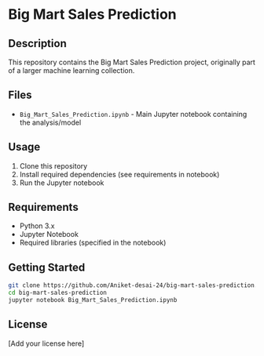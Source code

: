 # Big Mart Sales Prediction

## Description
This repository contains the Big Mart Sales Prediction project, originally part of a larger machine learning collection.

## Files
- `Big_Mart_Sales_Prediction.ipynb` - Main Jupyter notebook containing the analysis/model

## Usage
1. Clone this repository
2. Install required dependencies (see requirements in notebook)
3. Run the Jupyter notebook

## Requirements
- Python 3.x
- Jupyter Notebook
- Required libraries (specified in the notebook)

## Getting Started
```bash
git clone https://github.com/Aniket-desai-24/big-mart-sales-prediction.git
cd big-mart-sales-prediction
jupyter notebook Big_Mart_Sales_Prediction.ipynb
```

## License
[Add your license here]
